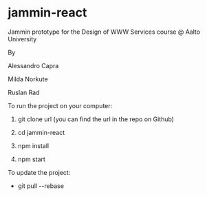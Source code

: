 # jammin-react
Jammin prototype for the Design of WWW Services course @ Aalto University

By

Alessandro Capra

Milda Norkute

Ruslan Rad

To run the project on your computer:

1. git clone url (you can find the url in the repo on Github)

2. cd jammin-react

3. npm install

4. npm start

To update the project:

- git pull --rebase

